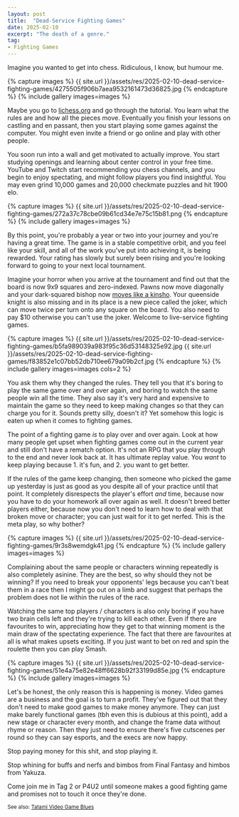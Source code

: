 ```yaml
---
layout: post
title:  "Dead-Service Fighting Games"
date: 2025-02-10
excerpt: "The death of a genre."
tag:
- Fighting Games
---
```


Imagine you wanted to get into chess. Ridiculous, I know, but humour me.

{% capture images %}
    {{ site.url }}/assets/res/2025-02-10-dead-service-fighting-games/4275505f906b7aea9532161473d36825.jpg
{% endcapture %}
{% include gallery images=images %}

Maybe you go to [lichess.org](https://lichess.org) and go through the tutorial. You learn what the rules are and how all the pieces move. Eventually you finish your lessons on castling and en passant, then you start playing some games against the computer. You might even invite a friend or go online and play with other people.

You soon run into a wall and get motivated to actually improve. You start studying openings and learning about center control in your free time. YouTube and Twitch start recommending you chess channels, and you begin to enjoy spectating, and might follow players you find insightful. You may even grind 10,000 games and 20,000 checkmate puzzles and hit 1900 elo.

{% capture images %}
    {{ site.url }}/assets/res/2025-02-10-dead-service-fighting-games/272a37c78cbe09b61cd34e7e75c15b81.png
{% endcapture %}
{% include gallery images=images %}

By this point, you're probably a year or two into your journey and you're having a great time. The game is in a stable competitive orbit, and you feel like your skill, and all of the work you've put into achieving it, is being rewarded. Your rating has slowly but surely been rising and you're looking forward to going to your next local tournament.

Imagine your horror when you arrive at the tournament and find out that the board is now 9x9 squares and zero-indexed. Pawns now move diagonally and your dark-squared bishop now [moves like a kinsho](https://lishogi.org/learn#/3/1). Your queenside knight is also missing and in its place is a new piece called the joker, which can move twice per turn onto any square on the board. You also need to pay $10 otherwise you can't use the joker. Welcome to live-service fighting games.

{% capture images %}
    {{ site.url }}/assets/res/2025-02-10-dead-service-fighting-games/b5fa989039a983f95c36d53148325e92.jpg
    {{ site.url }}/assets/res/2025-02-10-dead-service-fighting-games/f83852e1c07bb52db710ee679a09b2cf.jpg
{% endcapture %}
{% include gallery images=images cols=2 %}

You ask them why they changed the rules. They tell you that it's boring to play the same game over and over again, and boring to watch the same people win all the time. They also say it's very hard and expensive to maintain the game so they need to keep making changes so that they can charge you for it. Sounds pretty silly, doesn't it? Yet somehow this logic is eaten up when it comes to fighting games.

The point of a fighting game *is* to play over and over again. Look at how many people get upset when fighting games come out in the current year and still don't have a rematch option. It's not an RPG that you play through to the end and never look back at. It has ultimate replay value. You *want* to keep playing because 1. it's fun, and 2. you want to get better.

If the rules of the game keep changing, then someone who picked the game up yesterday is just as good as you despite all of your practice until that point. It completely disrespects the player's effort *and* time, because now you have to do your homework all over again as well. It doesn't breed better players either, because now you don't need to learn how to deal with that broken move or character; you can just wait for it to get nerfed. This is the meta play, so why bother?

{% capture images %}
    {{ site.url }}/assets/res/2025-02-10-dead-service-fighting-games/9r3s8wemdgk41.jpg
{% endcapture %}
{% include gallery images=images %}

Complaining about the same people or characters winning repeatedly is also completely asinine. They are the best, so why should they not be winning? If you need to break your opponents' legs because you can't beat them in a race then I might go out on a limb and suggest that perhaps the problem does not lie within the rules of the race.

Watching the same top players / characters is also only boring if you have two brain cells left and they're trying to kill each other. Even if there are favourites to win, appreciating how they get to that winning moment is the main draw of the spectating experience. The fact that there are favourites at all is what makes upsets exciting. If you just want to bet on red and spin the roulette then you can play Smash.

{% capture images %}
    {{ site.url }}/assets/res/2025-02-10-dead-service-fighting-games/51e4a75e82e48ff6628b92f33199d85e.jpg
{% endcapture %}
{% include gallery images=images %}

Let's be honest, the only reason this is happening is money. Video games are a business and the goal is to turn a profit. They've figured out that they don't need to make good games to make money anymore. They can just make barely functional games (tbh even this is dubious at this point), add a new stage or character every month, and change the frame data without rhyme or reason. Then they just need to ensure there's five cutscenes per round so they can say esports, and the execs are now happy.

Stop paying money for this shit, and stop playing it.

Stop whining for buffs and nerfs and bimbos from Final Fantasy and himbos from Yakuza.

Come join me in Tag 2 or P4U2 until someone makes a good fighting game and promises not to touch it once they're done.

<small>See also: <a href="{{ site.url }}/video-game-blues#fighting-games">Tatami Video Game Blues</a>
